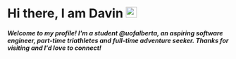 # Hi there, I am Davin <img src="https://media.giphy.com/media/hvRJCLFzcasrR4ia7z/giphy.gif" width="25px">
<h5> Welcome to my profile! I'm a student @uofalberta, an aspiring software engineer, part-time triathletes and full-time adventure seeker. Thanks for visiting and I'd love to connect!<h5/>

<!---
bc-davin/bc-davin is a ✨ special ✨ repository because its `README.md` (this file) appears on your GitHub profile.
You can click the Preview link to take a look at your changes.
--->
